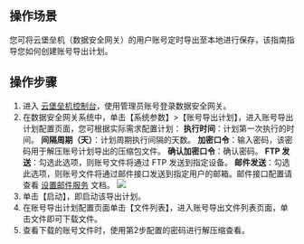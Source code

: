 ## 操作场景

您可将云堡垒机（数据安全网关）的用户账号定时导出至本地进行保存，该指南指导您如何创建账号导出计划。

## 操作步骤

1. 进入 [云堡垒机控制台](https://console.cloud.tencent.com/cds/dasb)，使用管理员账号登录数据安全网关。
2. 在数据安全网关系统中，单击【系统参数】>【账号导出计划】，进入账号导出计划配置页面，您可根据实际需求配置计划：
   **执行时间**：计划第一次执行的时间。
   **间隔周期（天）**：计划周期执行间隔的天数。
   **加密口令**：输入密码，该密码用于解压账号计划导出的压缩包文件。
   **确认加密口令**：确认密码。
   **FTP 发送**：勾选此选项，则账号文件将通过 FTP 发送到指定设备。
   **邮件发送**：勾选此选项，则账号文件将通过邮件接口发送到指定用户的邮箱。邮件接口配置请查看 [设置邮件服务](https://cloud.tencent.com/document/product/1025/32129) 文档。
   ![](https://main.qcloudimg.com/raw/fc91370f2e7e071ef8eb8393badab220.png)
3. 单击【启动】，即启动该导出计划。
4. 在账号导出计划配置页面单击【文件列表】，进入账号导出文件列表页面，单击文件即可下载文件。
5. 查看下载的账号文件时，使用第2步配置的密码进行解压缩查看。




